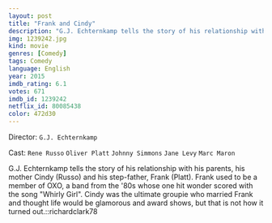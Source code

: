 ```yaml
---
layout: post
title: "Frank and Cindy"
description: "G.J. Echternkamp tells the story of his relationship with his parents, his mother Cindy (Russo) and his step-father, Frank (Platt). Frank used to be a member of OXO, a band from the '80s whose one hit wonder scored with the song Whirly Girl. Cindy was the ultimate groupie who married Frank and thought life would be glamorous and award shows, but that is not how it turned out..."
img: 1239242.jpg
kind: movie
genres: [Comedy]
tags: Comedy 
language: English
year: 2015
imdb_rating: 6.1
votes: 671
imdb_id: 1239242
netflix_id: 80085438
color: 472d30
---
```

Director: `G.J. Echternkamp`  

Cast: `Rene Russo` `Oliver Platt` `Johnny Simmons` `Jane Levy` `Marc Maron` 

G.J. Echternkamp tells the story of his relationship with his parents, his mother Cindy (Russo) and his step-father, Frank (Platt). Frank used to be a member of OXO, a band from the '80s whose one hit wonder scored with the song "Whirly Girl". Cindy was the ultimate groupie who married Frank and thought life would be glamorous and award shows, but that is not how it turned out.::richardclark78